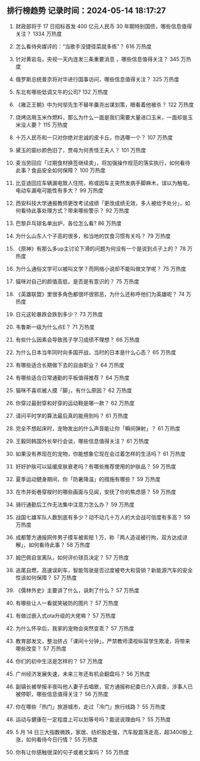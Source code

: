 
## 排行榜趋势 记录时间：2024-05-14 18:17:27
  
  1. 财政部将于 17 日招标首发 400 亿元人民币 30 年期特别国债，哪些信息值得关注？ 1334 万热度
    
  2. 怎么看待央媒评的：“当歌手没捷径菜就多练”？ 616 万热度
    
  3. 针对黄岩岛，央视一天内连发三条重要消息 ，哪些信息值得关注？ 345 万热度
    
  4. 俄罗斯总统普京将对华进行国事访问，哪些信息值得关注？ 325 万热度
    
  5. 东北有哪些低调又牛的公司? 132 万热度
    
  6. 《雍正王朝》中为何邬先生不替年羹尧出谋划策，眼看着他被杀？ 122 万热度
    
  7. 烧烤店用玉米作燃料，那么为什么一面是我们需要大量进口玉米，一面却是玉米没人要？ 115 万热度
    
  8. 十万人民币和一只对你绝对忠诚的皮卡丘，你选哪一个？ 107 万热度
    
  9. 黛玉的窗纱颜色旧了，贾母为何责怪王夫人？ 101 万热度
    
  10. 麦当劳回应「过期食材换签继续卖」，将加强操作规范的落实执行，如何看待此事？食品安全如何保障？ 100 万热度
    
  11. 比亚迪回应车辆漏电致人住院，称或因车主突然发病手脚麻木，误以为触电，电动车漏电可能性有多大？ 99 万热度
    
  12. 西安科技大学通报教师更改考试成绩「更改成绩无效，多人被给予处分」，如何看待此事处理方式？带来哪些警示？ 92 万热度
    
  13. 巴黎乒乓球名单出炉，各位怎么看? 86 万热度
    
  14. 为什么山东人个子高的很多，和当地的饮食习惯有关吗？ 79 万热度
    
  15. 《原神》有那么多up主讨论下滑的问题为何没有一个是说到点子上的？ 78 万热度
    
  16. 为什么通俗文学可以被叫文学？而网络小说却不能叫做文学呢？ 75 万热度
    
  17. 猫咪对自己的颜值高低，是否是有意识的？ 75 万热度
    
  18. 《英雄联盟》里很多角色都很坏很邪恶，为什么还称呼他们为英雄呢？ 74 万热度
    
  19. 日元这轮暴跌会跌到多少？ 73 万热度
    
  20. 韦鲁斯一级为什么点E？ 71 万热度
    
  21. 有些什么因素会导致孩子学习成绩不理想？ 66 万热度
    
  22. 为什么日本当年同时向多国开战，当时的日本是什么心态？ 65 万热度
    
  23. 有哪些适合长期做下去的自由职业？ 64 万热度
    
  24. 有哪些适合日常通勤的平板值得推荐？ 64 万热度
    
  25. 猫咪不喜欢被人摸「脚」，有什么原因？ 62 万热度
    
  26. 你穿过最耐穿和好穿的运动鞋是哪一款？ 62 万热度
    
  27. 请问平时学的算法最后真的能用到吗？ 61 万热度
    
  28. 完全不想起床时，宠物发出的什么声音能让你「瞬间弹射」？ 61 万热度
    
  29. 王毅同韩国外长举行会谈，哪些信息值得关注？ 61 万热度
    
  30. 如果没有养现在的宠物，你能想象它现在会过着怎样的生活吗？ 61 万热度
    
  31. 好好护肤可以延缓皮肤衰老吗？有哪些推荐使用的护肤品？ 59 万热度
    
  32. 夏季运动健身期间，你「防暑降温」的措施有哪些？ 59 万热度
    
  33. 在市井街巷穿梭时的哪些画面与见闻，安抚了你的焦虑感？ 59 万热度
    
  34. 骑行通勤后工作无法集中注意力怎么办？ 59 万热度
    
  35. 战国七雄军队人数到底有多少？动不动几十万人的大会战可信度有多高？ 59 万热度
    
  36. 成都警方通报网传男子摸车被索赔 1 万，称「两人造谣被行拘，双方达成谅解」，如何看待此事？ 58 万热度
    
  37. 姆巴佩自宣离队，如何评价球员决定？ 57 万热度
    
  38. 追尾自燃，高速误刹车，智能驾驶是否过度被夸大和营销？新能源汽车的安全性该如何保障？ 57 万热度
    
  39. 《儒林外史》主要讲了什么，讽刺了什么？ 57 万热度
    
  40. 有哪些让人一看就笑破防的图片？ 57 万热度
    
  41. 有做过嵌入式ota升级的大佬嘛？ 57 万热度
    
  42. 为什么怀孕后，我家的宠物会突然变乖？ 57 万热度
    
  43. 教育部发文，整治挤占「课间十分钟」，严禁教师漠视纵容学生欺凌，将带来哪些改变？ 57 万热度
    
  44. 你们的初中生活是怎样的？ 57 万热度
    
  45. 广州经济发展失速，未来三年还有机会翻盘吗？ 56 万热度
    
  46. 副镇长被举报半夜叫他人妻子去唱歌，官方通报称纪委已介入调查，涉事人已被停职，哪些信息值得关注？ 56 万热度
    
  47. 你在哪些「热门」旅游城市，走过「冷门」旅行线路？ 55 万热度
    
  48. 运动与健康在一定程度上可以划等号吗？能说说理由吗？ 55 万热度
    
  49. 5 月 14 日三大指数微跌，家居、纺织股走强，汽车股震荡走高，超3400股上涨，如何看待今日行情？ 55 万热度
    
  50. 你有让你感触很深的句子或者文案吗？ 55 万热度
    
